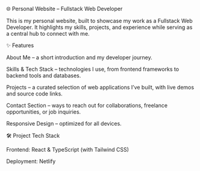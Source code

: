 🌐 Personal Website – Fullstack Web Developer

This is my personal website, built to showcase my work as a Fullstack Web Developer.
It highlights my skills, projects, and experience while serving as a central hub to connect with me.

✨ Features

About Me – a short introduction and my developer journey.

Skills & Tech Stack – technologies I use, from frontend frameworks to backend tools and databases.

Projects – a curated selection of web applications I’ve built, with live demos and source code links.

Contact Section – ways to reach out for collaborations, freelance opportunities, or job inquiries.

Responsive Design – optimized for all devices.

🛠️ Project Tech Stack

Frontend: React & TypeScript (with Tailwind CSS)

Deployment: Netlify
